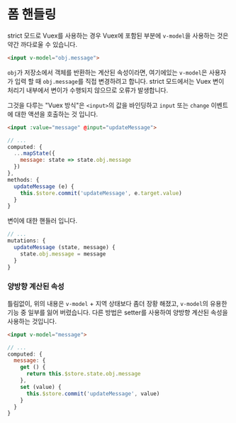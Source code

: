 # 폼 핸들링

strict 모드로 Vuex를 사용하는 경우 Vuex에 포함된 부분에 `v-model`을 사용하는 것은 약간 까다로울 수 있습니다.

``` html
<input v-model="obj.message">
```

`obj`가 저장소에서 객체를 반환하는 계산된 속성이라면, 여기에있는 `v-model`은 사용자가 입력 할 때 `obj.message`를 직접 변경하려고 합니다. strict 모드에서는 Vuex 변이 처리기 내부에서 변이가 수행되지 않으므로 오류가 발생합니다.

그것을 다루는 "Vuex 방식"은 `<input>`의 값을 바인딩하고 `input` 또는 `change` 이벤트에 대한 액션을 호출하는 것 입니다.

``` html
<input :value="message" @input="updateMessage">
```
``` js
// ...
computed: {
  ...mapState({
    message: state => state.obj.message
  })
},
methods: {
  updateMessage (e) {
    this.$store.commit('updateMessage', e.target.value)
  }
}
```

변이에 대한 핸들러 입니다.

``` js
// ...
mutations: {
  updateMessage (state, message) {
    state.obj.message = message
  }
}
```

### 양방향 계산된 속성

틀림없이, 위의 내용은 `v-model` + 지역 상태보다 좀더 장황 해졌고, `v-model`의 유용한 기능 중 일부를 잃어 버렸습니다. 다른 방법은 setter를 사용하여 양방향 계산된 속성을 사용하는 것입니다.

``` html
<input v-model="message">
```
``` js
// ...
computed: {
  message: {
    get () {
      return this.$store.state.obj.message
    },
    set (value) {
      this.$store.commit('updateMessage', value)
    }
  }
}
```

